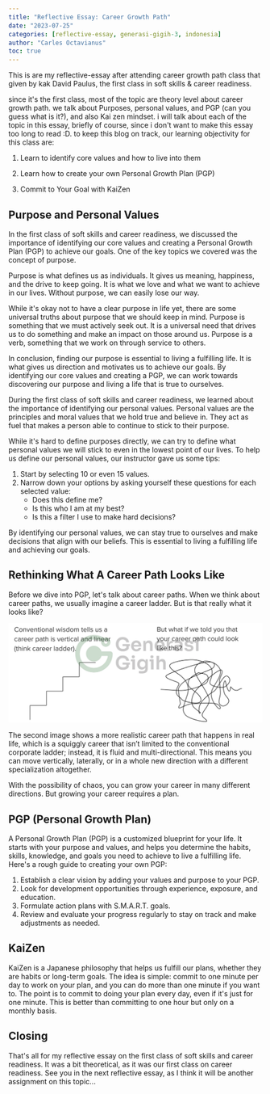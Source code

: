 ```yaml
---
title: "Reflective Essay: Career Growth Path"
date: "2023-07-25"
categories: [reflective-essay, generasi-gigih-3, indonesia]
author: "Carles Octavianus"
toc: true
---
```



This is are my reflective-essay after attending career growth path class that given by kak David Paulus, the first class in soft skills & career readiness.

since it's the first class, most of the topic are theory level about career growth path. we talk about Purposes, personal values, and PGP (can you guess what is it?), and also Kai zen mindset. i will talk about each of the topic in this essay, briefly of course, since i don't want to make this essay too long to read :D. to keep this blog on track,  our learning objectivity for this class are:

1. Learn to identify core values and how to live into them

2. Learn how to create your own Personal Growth Plan (PGP)

3. Commit to Your Goal with KaiZen 


## Purpose and Personal Values

In the first class of soft skills and career readiness, we discussed the importance of identifying our core values and creating a Personal Growth Plan (PGP) to achieve our goals. One of the key topics we covered was the concept of purpose.

Purpose is what defines us as individuals. It gives us meaning, happiness, and the drive to keep going. It is what we love and what we want to achieve in our lives. Without purpose, we can easily lose our way.

While it's okay not to have a clear purpose in life yet, there are some universal truths about purpose that we should keep in mind. Purpose is something that we must actively seek out. It is a universal need that drives us to do something and make an impact on those around us. Purpose is a verb, something that we work on through service to others.

In conclusion, finding our purpose is essential to living a fulfilling life. It is what gives us direction and motivates us to achieve our goals. By identifying our core values and creating a PGP, we can work towards discovering our purpose and living a life that is true to ourselves.

During the first class of soft skills and career readiness, we learned about the importance of identifying our personal values. Personal values are the principles and moral values that we hold true and believe in. They act as fuel that makes a person able to continue to stick to their purpose.

While it's hard to define purposes directly, we can try to define what personal values we will stick to even in the lowest point of our lives. To help us define our personal values, our instructor gave us some tips:

1. Start by selecting 10 or even 15 values.
2. Narrow down your options by asking yourself these questions for each selected value:
    - Does this define me?
    - Is this who I am at my best?
    - Is this a filter I use to make hard decisions?

By identifying our personal values, we can stay true to ourselves and make decisions that align with our beliefs. This is essential to living a fulfilling life and achieving our goals.

## Rethinking What A Career Path Looks Like

Before we dive into PGP, let's talk about career paths. When we think about career paths, we usually imagine a career ladder. But is that really what it looks like?

![career-path images, the first one shows a conventional wisdom that tells us a career path is vertical and linear (think career ladder), while the second one shows a more realistic career path that happens in real life, which is a squiggly career that isn’t limited to the conventional corporate ladder; instead, it is fluid and multi-directional.](career-path.png)

The second image shows a more realistic career path that happens in real life, which is a squiggly career that isn’t limited to the conventional corporate ladder; instead, it is fluid and multi-directional. This means you can move vertically, laterally, or in a whole new direction with a different specialization altogether.

With the possibility of chaos, you can grow your career in many different directions. But growing your career requires a plan.


## PGP (Personal Growth Plan)

A Personal Growth Plan (PGP) is a customized blueprint for your life. It starts with your purpose and values, and helps you determine the habits, skills, knowledge, and goals you need to achieve to live a fulfilling life. Here's a rough guide to creating your own PGP:

1. Establish a clear vision by adding your values and purpose to your PGP.
2. Look for development opportunities through experience, exposure, and education.
3. Formulate action plans with S.M.A.R.T. goals.
4. Review and evaluate your progress regularly to stay on track and make adjustments as needed.

## KaiZen

KaiZen is a Japanese philosophy that helps us fulfill our plans, whether they are habits or long-term goals. The idea is simple: commit to one minute per day to work on your plan, and you can do more than one minute if you want to. The point is to commit to doing your plan every day, even if it's just for one minute. This is better than committing to one hour but only on a monthly basis.


## Closing

That's all for my reflective essay on the first class of soft skills and career readiness. It was a bit theoretical, as it was our first class on career readiness. See you in the next reflective essay, as I think it will be another assignment on this topic...












